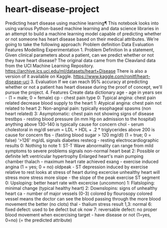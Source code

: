 # heart-disease-project
Predicting heart disease using machine learning¶ This notebook looks into using various Python-based machine learning and data science libraries in an attempt to build a machine learning model capable of predicting whether or not someone has heart disease based on their medical attributes.  We're going to take the following approach:  Problem definition Data Evaluation Features Modelling Experimentation 1. Problem Definition In a statement,  Given clinical parameters about a patient, can we predict whether or not they have heart disease?  The original data came from the Cleavland data from the UCI Machine Learning Repository. https://archive.ics.uci.edu/ml/datasets/heart+Disease  There is also a version of it available on Kaggle. https://www.kaggle.com/ronitf/heart-disease-uci  3. Evaluation If we can reach 95% accuracy at predicting whether or not a patient has heart disease during the proof of concept, we'll pursue the project.  4. Features Create data dictionary  age - age in years  sex - (1 = male; 0 = female)  cp - chest pain type  0: Typical angina: chest pain related decrease blood supply to the heart 1: Atypical angina: chest pain not related to heart 2: Non-anginal pain: typically esophageal spasms (non heart related) 3: Asymptomatic: chest pain not showing signs of disease trestbps - resting blood pressure (in mm Hg on admission to the hospital) anything above 130-140 is typically cause for concern  chol - serum cholestoral in mg/dl  serum = LDL + HDL + .2 * triglycerides above 200 is cause for concern fbs - (fasting blood sugar > 120 mg/dl) (1 = true; 0 = false)  '>126' mg/dL signals diabetes restecg - resting electrocardiographic results  0: Nothing to note 1: ST-T Wave abnormality can range from mild symptoms to severe problems signals non-normal heart beat 2: Possible or definite left ventricular hypertrophy Enlarged heart's main pumping chamber thalach - maximum heart rate achieved  exang - exercise induced angina (1 = yes; 0 = no)  oldpeak - ST depression induced by exercise relative to rest looks at stress of heart during excercise unhealthy heart will stress more stress more  slope - the slope of the peak exercise ST segment  0: Upsloping: better heart rate with excercise (uncommon) 1: Flatsloping: minimal change (typical healthy heart) 2: Downslopins: signs of unhealthy heart ca - number of major vessels (0-3) colored by flourosopy  colored vessel means the doctor can see the blood passing through the more blood movement the better (no clots) thal - thalium stress result  1,3: normal 6: fixed defect: used to be defect but ok now 7: reversable defect: no proper blood movement when excercising target - have disease or not (1=yes, 0=no) (= the predicted attribute)
